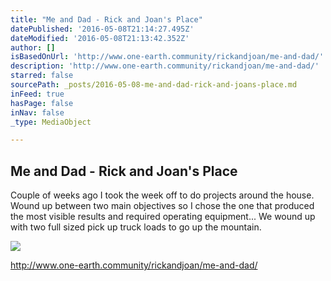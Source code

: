 ```yaml
---
title: "Me and Dad - Rick and Joan's Place"
datePublished: '2016-05-08T21:14:27.495Z'
dateModified: '2016-05-08T21:13:42.352Z'
author: []
isBasedOnUrl: 'http://www.one-earth.community/rickandjoan/me-and-dad/'
description: 'http://www.one-earth.community/rickandjoan/me-and-dad/'
starred: false
sourcePath: _posts/2016-05-08-me-and-dad-rick-and-joans-place.md
inFeed: true
hasPage: false
inNav: false
_type: MediaObject

---
```

<article style=""><h1>Me and Dad - Rick and Joan's Place</h1><p>Couple of weeks ago I took the week off to do projects around the house. Wound up between two main objectives so I chose the one that produced the most visible results and required operating equipment... We wound up with two full sized pick up truck loads to go up the mountain.</p><img src="http://www.one-earth.community/rickandjoan/wp-content/uploads/sites/11/2015/08/image21.jpg" /></article>

http://www.one-earth.community/rickandjoan/me-and-dad/